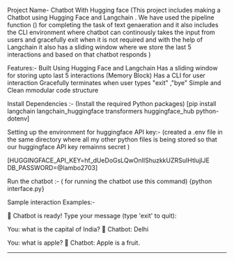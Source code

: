 Project Name- Chatbot With Hugging face 
(This project includes  making a Chatbot  using Hugging Face and Langchain . We have used the pipeline function () for completing the task of  text genaeration and it also includes  the CLI environment where chatbot can continously takes the input from users and  gracefully exit when it is not required and with the help of Langchain  it  also has a sliding window  where we store the last  5 interactions and based on that chatbot responds  )

Features:-
 Built  Using Hugging Face and  Langchain 
 Has a sliding window for storing upto last 5 interactions (Memory Block)
 Has a CLI for user interaction 
 Gracefully  terminates when user  types "exit" ,"bye"
 Simple and Clean  mmodular code structure   



Install Dependencies :- (Install the required Python packages)
[pip install langchain langchain_huggingface transformers huggingface_hub python-dotenv]

 Setting up the environment for huggingface API  key:-
(created a .env file in the same  directory where all my other  python files is being stored so  that  our huggingface API  key remainns secret )

[HUGGINGFACE_API_KEY=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
DB_PASSWORD=@lambo2703]

Run the chatbot  :-
 ( for running the  chatbot  use  this  command)
 {python interface.py}


 Sample  interaction Examples:-

 🤖 Chatbot is ready! Type your message (type 'exit' to quit):

You: what is the capital of India?
🤖 Chatbot: Delhi

You: what is apple?
🤖 Chatbot: Apple is a fruit.







  

---
